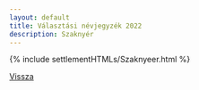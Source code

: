 ```yaml
---
layout: default
title: Választási névjegyzék 2022
description: Szaknyér
---
```


{% include settlementHTMLs/Szaknyeer.html %}

[Vissza](./)